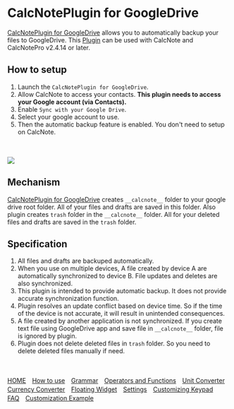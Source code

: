 # CalcNotePlugin for GoogleDrive
[CalcNotePlugin for GoogleDrive](https://play.google.com/store/apps/details?id=com.burton999.notecal.plugin.gdrive) allows you to automatically backup your files to GoogleDrive. This [Plugin](https://play.google.com/store/apps/details?id=com.burton999.notecal.plugin.gdrive) can be used with CalcNote and CalcNotePro v2.4.14 or later.

## How to setup
1. Launch the `CalcNotePlugin for GoogleDrive`.
1. Allow CalcNote to access your contacts. **This plugin needs to access your Google account (via Contacts).**
1. Enable `Sync with your Google Drive`.
1. Select your google account to use.
1. Then the automatic backup feature is enabled. You don't need to setup on CalcNote.
<br/>
<br/>
<img src="https://raw.githubusercontent.com/burton999dev/CalcNoteHelp/master/images/en/google_drive_plugin.png">

## Mechanism
[CalcNotePlugin for GoogleDrive](https://play.google.com/store/apps/details?id=com.burton999.notecal.plugin.gdrive) creates `__calcnote__` folder to your google drive root folder. All of your files and drafts are saved in this folder.
Also plugin creates `trash` folder in the `__calcnote__` folder. All for your deleted files and drafts are saved in the `trash` folder.

## Specification
1. All files and drafts are backuped automatically.
1. When you use on multiple devices, A file created by device A are automatically synchronized to device B. File updates and deletes are also synchronized.
1. This plugin is intended to provide automatic backup. It does not provide accurate synchronization function.
1. Plugin resolves an update conflict based on device time. So if the time of the device is not accurate, it will result in unintended consequences.
1. A file created by another application is not synchronized. If you create text file using GoogleDrive app and save file in `__calcnote__` folder, file is ignored by plugin.
1. Plugin does not delete deleted files in `trash` folder. So you need to delete deleted files manually if need.

<br><br>
[HOME](index.md)　[How to use](how2use.md)　[Grammar](http://burton999dev.github.io/CalcNoteHelp/grammar_en.html)　[Operators and Functions](operator_and_function.md)　[Unit Converter](unit_converter.md)　[Currency Converter](currency_converter.md)　[Floating Widget](floating_widget.md)　[Settings](settings.md)　[Customizing Keypad](customizing_keypad.md)　[FAQ](faq.md)　[Customization Example](example4theme.md)  
